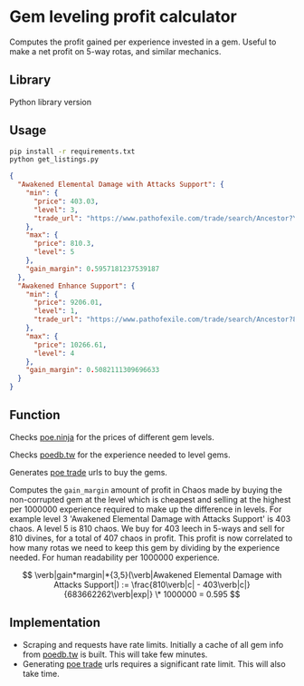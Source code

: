 # Gem leveling profit calculator

Computes the profit gained per experience invested in a gem.
Useful to make a net profit on 5-way rotas, and similar mechanics.

## Library

Python library version

## Usage

```bash
pip install -r requirements.txt
python get_listings.py
```

```json
{
  "Awakened Elemental Damage with Attacks Support": {
    "min": {
      "price": 403.03,
      "level": 3,
      "trade_url": "https://www.pathofexile.com/trade/search/Ancestor?YDoJ52ghY"
    },
    "max": {
      "price": 810.3,
      "level": 5
    },
    "gain_margin": 0.5957181237539187
  },
  "Awakened Enhance Support": {
    "min": {
      "price": 9206.01,
      "level": 1,
      "trade_url": "https://www.pathofexile.com/trade/search/Ancestor?80dZvaZFV"
    },
    "max": {
      "price": 10266.61,
      "level": 4
    },
    "gain_margin": 0.5082111309696633
  }
}
```

## Function

Checks [poe.ninja](https://poe.ninja/) for the prices of different gem levels.

Checks [poedb.tw](https://poedb.tw/us) for the experience needed to level gems.

Generates [poe trade](https://www.pathofexile.com/trade/search/) urls to buy the gems.

Computes the `gain_margin` amount of profit in Chaos made by buying the non-corrupted gem at the level which is cheapest and selling at the highest per 1000000 experience required to make up the difference in levels.
For example level 3 'Awakened Elemental Damage with Attacks Support' is 403 chaos. A level 5 is 810 chaos.
We buy for 403 leech in 5-ways and sell for 810 divines, for a total of 407 chaos in profit.
This profit is now correlated to how many rotas we need to keep this gem by dividing by the experience needed.
For human readability per 1000000 experience.

$$ \verb|gain*margin|*{3,5}(\verb|Awakened Elemental Damage with Attacks Support|) := \frac{810\verb|c| - 403\verb|c|}{683662262\verb|exp|} \* 1000000 = 0.595 $$

## Implementation

- Scraping and requests have rate limits. Initially a cache of all gem info from [poedb.tw](https://poedb.tw/us) is built. This will take few minutes.
- Generating [poe trade](https://www.pathofexile.com/trade/search/) urls requires a significant rate limit. This will also take time.
